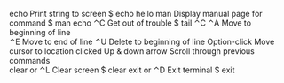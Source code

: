echo <string>	Print string to screen	$ echo hello
man <command>	Display manual page for command	$ man echo
⌃C	Get out of trouble	$ tail ⌃C
⌃A	Move to beginning of line	
⌃E	Move to end of line	
⌃U	Delete to beginning of line	
Option-click	Move cursor to location clicked	
Up & down arrow	Scroll through previous commands	
clear or ⌃L	Clear screen	$ clear
exit or ⌃D	Exit terminal	$ exit
